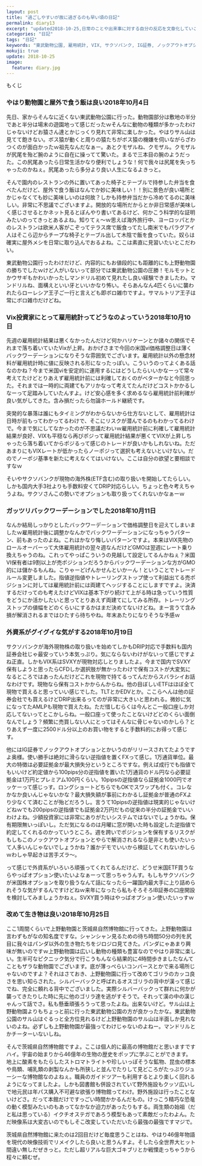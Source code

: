 ```yaml
---
layout: post
title: "過ごしやすいが故に過ぎるのも早い頃の日記"
permalink: diary13
excerpt: "updated2018-10-25,日常のことや出来事に対する自分の反応を文章化していこうのコーナーです。特にテーマも設けずにつらつらと書いていくとっても楽しいコーナーです。見る人にとって楽しいコーナーかどうかは定かではありませんよー"
categories: "日記"
tags: "日記"
keywords: "東武動物公園, 雇用統計, VIX, サクソバンク, IG証券, ノックアウトオプション, 上野動物園, 茨城県自然博物館"
mokuji: true
update: 2018-10-25
image:
  feature: diary.jpg
---
```


<div id="mokuji"><span>もくじ</span></div>

### やはり動物園と屋外で食う飯は良い2018年10月4日

先日、家からそんなに近くない東武動物公園に行った。動物園部分は敷地の半分であと半分は場末の遊園地って感じだったｗそんなに動物の種類が多かったわけじゃないけどお猿さん達とかじっくり見れて非常に楽しかった。やはりサル山は見てて飽きない。ボス猿が動くと周りの猿たちがボス猿の機嫌を伺いながらざわつくのが面白かったｗ祖先なんだなぁー。あとクモザルね、クモザル。クモザルが尻尾を殆ど腕のように自在に操ってて驚いた。まるで三本目の腕のようだった。この尻尾あったら日常生活かなり便利でしょうな！何で我々は尻尾を失っちゃったのかねぇ。尻尾あったら多分より良い人生になるよきっと。

そんで園内のレストランの外に置いてあった椅子とテーブルで持参した弁当を食べたんだけど、屋外で食う飯はなんでか妙に美味しい！！別に景色が良い場所とかじゃなくても妙に美味しいのは何故？しかも持参弁当だから冷めてるのに美味しい。非常に不思議でございますよ。開放的な場所だからとか非日常感が美味しく感じさせるとかネット見るとぼんやり書いてあるけど、何かこう科学的な証明みたいのってきっとあるよね。知りてぇ〜ｗ思えば海外旅行中、ヨーロッパとかのレストランは欧米人客がこぞってテラス席で飯食ってたし南米でもパラグアイ人はそこら辺からチープな椅子とテーブル出して木陰で飯を食っていた。奴らは確実に屋外メシを日常に取り込んでおるよね。ここは素直に見習いたいとこだわい。

東武動物公園行ったわけだけど、内容的にもお値段的にも距離的にも上野動物園の勝ちでしたｗけど人がいないって部分では東武動物公園の圧勝！モルモットとかウサギもかわいかったしマンドリル初めて見れたし良い経験できましたわ。マンドリルね、面構えといい牙といいかなり怖い。そらあんなん4匹くらいに襲われたらローレシア王子ご一行と言えども即ボロ雑巾ですよ。サマルトリア王子は常にボロ雑巾だけどね。

### Vix投資家にとって雇用統計ってどうなのよっていう2018年10月10日

先週の雇用統計結果は悪くなかったんだけど何かハリケーンとか諸々の関係でそれまで落ち着いていたVixが上昇。おかげさまで今回の米国vi価格調整日は薄くバックワーデーションになりそうな雰囲気でございます。雇用統計以外の懸念材料が雇用統計時に値に反映される形になったっぽい。こういうのってよくある話なのかね？今まで米国viを安定的に運用するにはどうしたらいいかなーって常々考えてたけどとりあえず雇用統計前には利確しておくのがベターかなと今回思った。それまでは一時的に両建てもアリかなって考えてたんだけどコストかかるしなーって足踏みしていたんすよ。けど安心感を多く求めるなら雇用統計前利確が良い気がしてきた。含み損だったら勿論ホールド継続です。

突発的な暴落は誰にもタイミングがわからないから仕方ないとして、雇用統計は日時が前もってわかってるわけで、そこにリスクが潜んでるのもわかってるわけで。今まで気にしてなかったのが不思議だわいｗ雇用統計前に利確して雇用統計結果が良好、VIXも平穏なら再びポジって雇用統計結果が悪くてVIXが上昇しちゃったら落ち着いてからポジるって感じのトレードが良いかもしれないね。ただあまりにもVIXレートが低かったらノーポジって選択も考えないといけない。だのでノーポジ基準を新たに考えなくてはいけない。ここは自分の欲望と要相談ですなｗ

そいやサクソバンクが現物の海外株(ETF含む)の取り扱いを開始してたらしい。しかも国内大手3社よりも手数料安くてDRIP対応らしい。ちょっと色々考えちゃうよね。サクソさんこの勢いでオプションも取り扱ってくれないかなぁーｗ

### ガッツリバックワーデーションでした2018年10月11日

なんか結局しっかりとしたバックワーデーションで価格調整日を迎えてしまいましたｗ雇用統計後に調整かなんかでバックワーデーションになっちゃうパターン、前もあったのよね。これはかなり悔しいパターンですよ。本来はVIX先物のロールオーバーって大体雇用統計の翌々週なんだけどGMOは翌週にレート乗り換えちゃうのね。これってやっぱこういうの見越して設定してるんかねぇ？米国VI保有者は9割以上が売ポジションだろうからバックワーデーションな方がGMO的には儲かるもんね。こりゃーどげんかせんといかーん！ということでトレードルール変更しました。指値逆指値やトレーリングストップ使って利益出てる売ポジションに対しては雇用統計前には両建てヘッジすることにしますですよ。決済するだけってのも考えたけどVIXは基本下がり続けて上がる時は急っていう性質をどうにか活かしたいと思ってとりあえず両建てにしてみる所存。トレーリングストップの値幅をどのくらいにするかはまだ決めてないけどね。まー言うて含み損が解消されるまではひたすら待ちやね。年末あたりになりそうな予感ｗ

### 外資系がグイグイな気がする2018年10月19日

サクソバンクが海外現物株の取り扱いを始めてしかもDRIP対応で手数料も国内証券会社じゃ最安っていう本気っぷり。気にならないわけがないって感じですよね正直。しかもVIX系はSVXYが現物対応しとりましたよ。今まで国内でSVXY保有しようと思ったらCFDしか選択肢が無かったわけで保有コストが大変気になるところではあったんだけどこれを現物で持てるってんだからスバラシイお話なわけです。現物なら保有コストかからんからね。他の目ぼしいETFはほぼ全て現物で買えると思っていい感じでした。TLTとかEDVとか。ここらへんは他の証券会社でも買えるけどDRIP出来るってのが非常に大きいと思われる。微妙に気になってたAMLPも現物で買えたね。ただ惜しむらくは今んとこ一般口座しか対応してないってとこかしらね。一般口座って使ったことないけどどのくらい面倒なんでしょう？頻繁に売買しない人にとってはそんなに骨じゃないのかしら？とりあえず一度に2500ドル分以上のお買い物をすると手数料的にお得って感じす。

他にはIG証券でノックアウトオプションとかいうのがリリースされてたようですよ奥様。使い勝手は絶対に滑らない逆指値を置くFXって感じ。1万通貨単位。最大の特徴は必要証拠金が最大損失分というところですな。例えば成行でも指値でもいいけど約定値から100pips分の逆指値を置いた1万通貨のドル円なら必要証拠金は1万円とプレミアム100円くらい。10pipsの逆指値なら証拠金1000円でオッケーって感じっす。ロングショートどちらでもOKでスワップも付く。コレなかなか良いんじゃないかな？最大損失額が事前にわかるし証拠金が普通のFXより少なくて済むことが殆どだろうし。言うて10pipsの逆指値は現実的じゃないけどねｗでも200pipsの逆指値でも証拠金2万円だもの従来の半分の証拠金でいいわけよね。少額投資家には非常にありがたいシステムではないでしょうかね。保有期限無いっぽいし。ただ気になるのは月曜に窓が開いた時も設定した逆指値で約定してくれるのかっていうところ。週を跨いでポジションを保有するリスクがもしもこのノックアウトオプションとやらで解消されるなら是非とも使いたいって人多いんじゃないでしょうかね？誰かデモでいいから検証してくれないかしらｗわしゃ早起きは苦手ズラ〜。

って感じで外資系がいろいろ頑張ってくれてるんだけど、どうせ米国ETF買うならやっぱオプション使いたいよなぁーって思っちゃうんす。もしもサクソバンクが米国株オプションを取り扱うなんて話になったら一躍国内最大手に上り詰められそうな気がするんですけどねｗ来年になったら私もそろそろIB証券の口座開設を検討してみましょうかねぇ。SVXY買う時はやっぱオプション使いたいっすｗ

### 改めて生き物は良い2018年10月25日

ここ1周間くらいで上野動物園と茨城県自然博物館に行ってきた。上野動物園は言わずもがなの知名度ですな。シャンシャン見るための待ち時間50分の列を尻目に我々はパンダ以外の生き物たちをジロジロ見てきた。パンダにゃあまり興味が無いのですｗ上野動物園は広いし動物の種類も豊富なのでやはり非常に楽しい。生半可なピクニック気分で行こうもんなら結果的に4時間歩きましたなんてこともザラな動物園でございます。底が薄っぺらいコンバースとかで来る場所じゃないのですよ？それはさておき、上野動物園に行って改めてゴリラのカッコ良さを思い知らされた。シルバーバックと呼ばれるオスゴリラの背中が漢って感じでね、完全に頼れる背中でございました。実際シルバーバックって群れに何かが襲ってきたりした時に先に他のゴリラ達を逃がすそうで。それって漢の中の漢じゃんって話でさ。私も懸垂頑張ろうって思ったよね。出来ないけど。サル山は上野動物園よりもちょっと前に行った東武動物公園の方が良かったかな。東武動物公園のサル山はぐるっと全方位見れるけど上野動物園のサル山は半面しか見れないのよね。必ずしも上野動物園が最強ってわけじゃないのよねー。マンドリルとかチーターいないしね。

そんで茨城県自然博物館ですよ。ここは個人的に最高の博物館だと思いますですハイ。宇宙の始まりから46億年の生物の歴史をポップに学ぶことができます。地上に酸素をもたらしたストロマトライトや珍しいっぽそうな鉱物、昆虫の標本や鳥類、哺乳類の剥製なんかも所狭しと並んでたりして見どころがたっぷりジューシーな博物館なのよねぇ。職員のガイドツアーも利用するとより楽しく回れるようになってましたよ。しかも図書館も併設されていて野外施設もクッソ広いしで地元民は年パス購入不可避な欲張り博物館ってわけ。野外施設は行ったことないけどさ。だって本館だけですっごい時間かかるんだもの。けっこう精巧な恐竜の動く模型みたいのもあってなかなか迫力があったりもする。両生類の始祖（だと私は思っている）イクチオステガであろう模型もあって素敵だったわよん。ただ映像系は大変古いのでもしそこ改変していただいたら最強の最強ですマジで。

茨城県自然博物館に来たのは2回目だけど毎度思うことはね、やはり46億年物語を現代の映像技術でリメイクしたら良いと思うんすよ。そしたら全世界大ヒット間違い無しだぜきっと。ただし超リアルな巨大ゴキブリとか戦慄走っちゃうから程々に頼むぜ。
